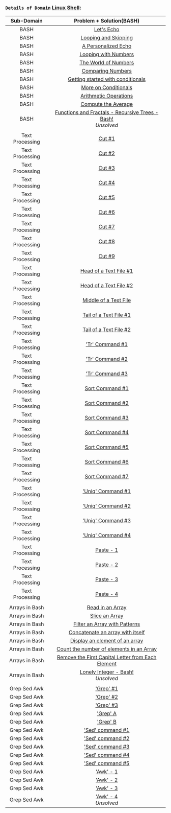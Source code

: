 ### `Details of Domain` [Linux Shell](https://github.com/ybg345/HackerRank/tree/master/Linux%20Shell):

| Sub-Domain | Problem + Solution(BASH) | 
| :----: 	 | :----:  | 
|   BASH     |   [Let's Echo](https://github.com/ybg345/HackerRank/blob/master/Linux%20Shell/01_Bash/Let's%20Echo.sh)    |
|   BASH     |   [Looping and Skipping](https://github.com/ybg345/HackerRank/blob/master/Linux%20Shell/01_Bash/Looping%20and%20Skipping.sh)    |
|   BASH     |   [A Personalized Echo](https://github.com/ybg345/HackerRank/blob/master/Linux%20Shell/01_Bash/A%20Personalized%20Echo.sh)    |
|   BASH     |   [Looping with Numbers](https://github.com/ybg345/HackerRank/blob/master/Linux%20Shell/01_Bash/Looping%20with%20Numbers.sh)    |
|   BASH     |   [The World of Numbers](https://github.com/ybg345/HackerRank/blob/master/Linux%20Shell/01_Bash/The%20World%20of%20Numbers.sh)    |
|   BASH     |   [Comparing Numbers](https://github.com/ybg345/HackerRank/blob/master/Linux%20Shell/01_Bash/Comparing%20Numbers.sh)    |
|   BASH     |   [Getting started with conditionals](https://github.com/ybg345/HackerRank/blob/master/Linux%20Shell/01_Bash/Getting%20started%20with%20conditionals.sh)    |
|   BASH     |   [More on Conditionals](https://github.com/ybg345/HackerRank/blob/master/Linux%20Shell/01_Bash/More%20on%20Conditionals.sh)    |
|   BASH     |   [Arithmetic Operations](https://github.com/ybg345/HackerRank/blob/master/Linux%20Shell/01_Bash/Arithmetic%20Operations.sh)    |
|   BASH     |   [Compute the Average](https://github.com/ybg345/HackerRank/blob/master/Linux%20Shell/01_Bash/Compute%20the%20Average.sh) |
|   BASH     |   [Functions and Fractals - Recursive Trees - Bash!](https://www.hackerrank.com/challenges/fractal-trees-all) <br> _Unsolved_     |
|					   |		   |
|   Text Processing     |   [Cut #1](https://github.com/ybg345/HackerRank/blob/master/Linux%20Shell/02_Text%20Processing/Cut%20%231.sh)  |
|   Text Processing     |   [Cut #2](https://github.com/ybg345/HackerRank/blob/master/Linux%20Shell/02_Text%20Processing/Cut%20%232.sh)  |
|   Text Processing     |   [Cut #3](https://github.com/ybg345/HackerRank/blob/master/Linux%20Shell/02_Text%20Processing/Cut%20%233.sh)  |
|   Text Processing     |   [Cut #4](https://github.com/ybg345/HackerRank/blob/master/Linux%20Shell/02_Text%20Processing/Cut%20%234.sh)  |
|   Text Processing     |   [Cut #5](https://github.com/ybg345/HackerRank/blob/master/Linux%20Shell/02_Text%20Processing/Cut%20%235.sh)  |
|   Text Processing     |   [Cut #6](https://github.com/ybg345/HackerRank/blob/master/Linux%20Shell/02_Text%20Processing/Cut%20%236.sh)  |
|   Text Processing     |   [Cut #7](https://github.com/ybg345/HackerRank/blob/master/Linux%20Shell/02_Text%20Processing/Cut%20%237.sh)  |
|   Text Processing     |   [Cut #8](https://github.com/ybg345/HackerRank/blob/master/Linux%20Shell/02_Text%20Processing/Cut%20%238.sh)  |
|   Text Processing     |   [Cut #9](https://github.com/ybg345/HackerRank/blob/master/Linux%20Shell/02_Text%20Processing/Cut%20%239.sh)  |
|   Text Processing     |   [Head of a Text File #1](https://github.com/ybg345/HackerRank/blob/master/Linux%20Shell/02_Text%20Processing/Head%20of%20a%20Text%20File%20%231.sh)  |
|   Text Processing     |   [Head of a Text File #2](https://github.com/ybg345/HackerRank/blob/master/Linux%20Shell/02_Text%20Processing/Head%20of%20a%20Text%20File%20%232.sh)  |
|   Text Processing     |   [Middle of a Text File](https://github.com/ybg345/HackerRank/blob/master/Linux%20Shell/02_Text%20Processing/Middle%20of%20a%20Text%20File.sh)  |
|   Text Processing     |   [Tail of a Text File #1](https://github.com/ybg345/HackerRank/blob/master/Linux%20Shell/02_Text%20Processing/Tail%20of%20a%20Text%20File%20%231.sh)  |
|   Text Processing     |   [Tail of a Text File #2](https://github.com/ybg345/HackerRank/blob/master/Linux%20Shell/02_Text%20Processing/Tail%20of%20a%20Text%20File%20%232.sh)  |
|   Text Processing     |   ['Tr' Command #1](https://github.com/ybg345/HackerRank/blob/master/Linux%20Shell/02_Text%20Processing/'Tr'%20Command%20%231.sh)  |
|   Text Processing     |   ['Tr' Command #2](https://github.com/ybg345/HackerRank/blob/master/Linux%20Shell/02_Text%20Processing/'Tr'%20Command%20%232.sh)  |
|   Text Processing     |   ['Tr' Command #3](https://github.com/ybg345/HackerRank/blob/master/Linux%20Shell/02_Text%20Processing/'Tr'%20Command%20%233.sh)  |
|   Text Processing     |   [Sort Command #1](https://github.com/ybg345/HackerRank/blob/master/Linux%20Shell/02_Text%20Processing/Sort%20Command%20%231.sh)  |
|   Text Processing     |   [Sort Command #2](https://github.com/ybg345/HackerRank/blob/master/Linux%20Shell/02_Text%20Processing/Sort%20Command%20%232.sh)  |
|   Text Processing     |   [Sort Command #3](https://github.com/ybg345/HackerRank/blob/master/Linux%20Shell/02_Text%20Processing/Sort%20Command%20%233.sh)  |
|   Text Processing     |   [Sort Command #4](https://github.com/ybg345/HackerRank/blob/master/Linux%20Shell/02_Text%20Processing/Sort%20Command%20%234.sh)  |
|   Text Processing     |   [Sort Command #5](https://github.com/ybg345/HackerRank/blob/master/Linux%20Shell/02_Text%20Processing/Sort%20Command%20%235.sh)  |
|   Text Processing     |   [Sort Command #6](https://github.com/ybg345/HackerRank/blob/master/Linux%20Shell/02_Text%20Processing/Sort%20Command%20%236.sh)  |
|   Text Processing     |   [Sort Command #7](https://github.com/ybg345/HackerRank/blob/master/Linux%20Shell/02_Text%20Processing/Sort%20Command%20%237.sh)  |
|   Text Processing     |   ['Uniq' Command #1](https://github.com/ybg345/HackerRank/blob/master/Linux%20Shell/02_Text%20Processing/'Uniq'%20Command%20%231.sh)  |
|   Text Processing     |   ['Uniq' Command #2](https://github.com/ybg345/HackerRank/blob/master/Linux%20Shell/02_Text%20Processing/'Uniq'%20Command%20%232.sh)  |
|   Text Processing     |   ['Uniq' Command #3](https://github.com/ybg345/HackerRank/blob/master/Linux%20Shell/02_Text%20Processing/'Uniq'%20Command%20%233.sh)  |
|   Text Processing     |   ['Uniq' Command #4](https://github.com/ybg345/HackerRank/blob/master/Linux%20Shell/02_Text%20Processing/'Uniq'%20Command%20%234.sh)  |
|   Text Processing     |   [Paste - 1](https://github.com/ybg345/HackerRank/blob/master/Linux%20Shell/02_Text%20Processing/Paste%20-%201.sh)  |
|   Text Processing     |   [Paste - 2](https://github.com/ybg345/HackerRank/blob/master/Linux%20Shell/02_Text%20Processing/Paste%20-%202.sh)  |
|   Text Processing     |   [Paste - 3](https://github.com/ybg345/HackerRank/blob/master/Linux%20Shell/02_Text%20Processing/Paste%20-%203.sh)  |
|   Text Processing     |   [Paste - 4](https://github.com/ybg345/HackerRank/blob/master/Linux%20Shell/02_Text%20Processing/Paste%20-%204.sh)  |
|						|		   |
|   Arrays in Bash     |   [Read in an Array](https://github.com/ybg345/HackerRank/blob/master/Linux%20Shell/03_Arrays%20in%20Bash/Read%20in%20an%20Array.sh)    |
|   Arrays in Bash     |   [Slice an Array](https://github.com/ybg345/HackerRank/blob/master/Linux%20Shell/03_Arrays%20in%20Bash/Slice%20an%20Array.sh)    |
|   Arrays in Bash     |   [Filter an Array with Patterns](https://github.com/ybg345/HackerRank/blob/master/Linux%20Shell/03_Arrays%20in%20Bash/Filter%20an%20Array%20with%20Patterns.sh)    |
|   Arrays in Bash     |   [Concatenate an array with itself](https://github.com/ybg345/HackerRank/blob/master/Linux%20Shell/03_Arrays%20in%20Bash/Concatenate%20an%20array%20with%20itself.sh)    |
|   Arrays in Bash     |   [Display an element of an array](https://github.com/ybg345/HackerRank/blob/master/Linux%20Shell/03_Arrays%20in%20Bash/Display%20an%20element%20of%20an%20array.sh)    |
|   Arrays in Bash     |   [Count the number of elements in an Array](https://github.com/ybg345/HackerRank/blob/master/Linux%20Shell/03_Arrays%20in%20Bash/Count%20the%20number%20of%20elements%20in%20an%20Array.sh)    |
|   Arrays in Bash     |   [Remove the First Capital Letter from Each Element](https://github.com/ybg345/HackerRank/blob/master/Linux%20Shell/03_Arrays%20in%20Bash/Remove%20the%20First%20Capital%20Letter%20from%20Each%20Element.sh)    |
|   Arrays in Bash     |   [Lonely Integer - Bash!](https://www.hackerrank.com/challenges/lonely-integer-2/problem) <br> _Unsolved_ |
|					   |		  |
|   Grep Sed Awk     |   ['Grep' #1](https://github.com/ybg345/HackerRank/blob/master/Linux%20Shell/04_Grep%20Sed%20Awk/'Grep'%20%231.sh)   |
|   Grep Sed Awk     |   ['Grep' #2](https://github.com/ybg345/HackerRank/blob/master/Linux%20Shell/04_Grep%20Sed%20Awk/'Grep'%20%232.sh)   |
|   Grep Sed Awk     |   ['Grep' #3](https://github.com/ybg345/HackerRank/blob/master/Linux%20Shell/04_Grep%20Sed%20Awk/'Grep'%20%233.sh)   |
|   Grep Sed Awk     |   ['Grep' A](https://github.com/ybg345/HackerRank/blob/master/Linux%20Shell/04_Grep%20Sed%20Awk/'Grep'%20-%20A.sh)   |
|   Grep Sed Awk     |   ['Grep' B](https://github.com/ybg345/HackerRank/blob/master/Linux%20Shell/04_Grep%20Sed%20Awk/'Grep'%20-%20B.sh)   |
|   Grep Sed Awk     |   ['Sed' command #1](https://github.com/ybg345/HackerRank/blob/master/Linux%20Shell/04_Grep%20Sed%20Awk/'Sed'%20command%20%231.sh)   |
|   Grep Sed Awk     |   ['Sed' command #2](https://github.com/ybg345/HackerRank/blob/master/Linux%20Shell/04_Grep%20Sed%20Awk/'Sed'%20command%20%232.sh)   |
|   Grep Sed Awk     |   ['Sed' command #3](https://github.com/ybg345/HackerRank/blob/master/Linux%20Shell/04_Grep%20Sed%20Awk/'Sed'%20command%20%233.sh)   |
|   Grep Sed Awk     |   ['Sed' command #4](https://github.com/ybg345/HackerRank/blob/master/Linux%20Shell/04_Grep%20Sed%20Awk/'Sed'%20command%20%234.sh)   |
|   Grep Sed Awk     |   ['Sed' command #5](https://github.com/ybg345/HackerRank/blob/master/Linux%20Shell/04_Grep%20Sed%20Awk/'Sed'%20command%20%235.sh)   |
|   Grep Sed Awk     |   ['Awk' - 1](https://github.com/ybg345/HackerRank/blob/master/Linux%20Shell/04_Grep%20Sed%20Awk/'Awk'%20-%201.sh)   |
|   Grep Sed Awk     |   ['Awk' - 2](https://github.com/ybg345/HackerRank/blob/master/Linux%20Shell/04_Grep%20Sed%20Awk/'Awk'%20-%202.sh)   |
|   Grep Sed Awk     |   ['Awk' - 3](https://github.com/ybg345/HackerRank/blob/master/Linux%20Shell/04_Grep%20Sed%20Awk/'Awk'%20-%203.sh)   |
|   Grep Sed Awk     |   ['Awk' - 4](https://www.hackerrank.com/challenges/awk-4/problem) <br> _Unsolved_  |
